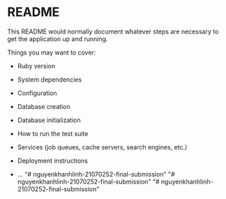 # README

This README would normally document whatever steps are necessary to get the
application up and running.

Things you may want to cover:

* Ruby version

* System dependencies

* Configuration

* Database creation

* Database initialization

* How to run the test suite

* Services (job queues, cache servers, search engines, etc.)

* Deployment instructions

* ...
"# nguyenkhanhlinh-21070252-final-submission" 
"# nguyenkhanhlinh-21070252-final-submission" 
"# nguyenkhanhlinh-21070252-final-submission" 
